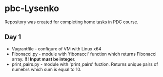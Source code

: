 # pbc-Lysenko
Repository was created for completing home tasks in PDC course.

## Day 1
* Vagrantfile - configure of VM with Linux x64
* Fibonacci.py - module with 'fibonacci' function which returns Fibonacci array. **!!! Input must be integer.**
* print_pairs.py - module with 'print_pairs' fuction. Returns unique pairs of numebrs which sum is equal to 10.
